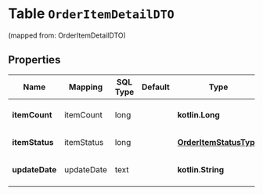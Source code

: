 
# Table `OrderItemDetailDTO`
(mapped from: OrderItemDetailDTO)

## Properties
Name | Mapping | SQL Type | Default | Type | Description | Notes
---- | ------- | -------- | ------- | ---- | ----------- | -----
**itemCount** | itemCount | long |  | **kotlin.Long** | Количество единиц товара. |  [optional]
**itemStatus** | itemStatus | long |  | [**OrderItemStatusType**](OrderItemStatusType.md) |  |  [optional] [foreignkey]
**updateDate** | updateDate | text |  | **kotlin.String** | Формат даты: &#x60;ДД-ММ-ГГГГ&#x60;.  |  [optional]





